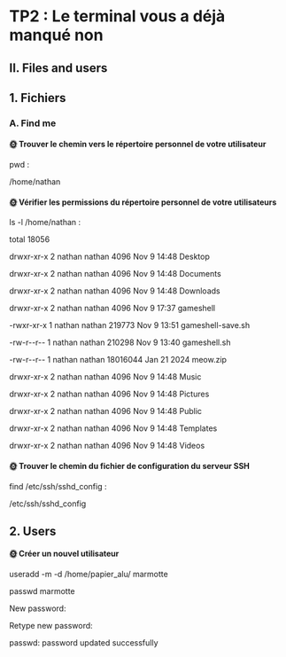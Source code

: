# TP2 : Le terminal vous a déjà manqué non

## II. Files and users

## 1. Fichiers
### A. Find me

#### 🌞 Trouver le chemin vers le répertoire personnel de votre utilisateur
 pwd :
 
 /home/nathan

#### 🌞 Vérifier les permissions du répertoire personnel de votre utilisateurs
ls -l /home/nathan :

 total 18056
 
drwxr-xr-x 2 nathan nathan     4096 Nov  9 14:48 Desktop


drwxr-xr-x 2 nathan nathan     4096 Nov  9 14:48 Documents

drwxr-xr-x 2 nathan nathan     4096 Nov  9 14:48 Downloads

drwxr-xr-x 2 nathan nathan     4096 Nov  9 17:37 gameshell

-rwxr-xr-x 1 nathan nathan   219773 Nov  9 13:51 gameshell-save.sh

-rw-r--r-- 1 nathan nathan   210298 Nov  9 13:40 gameshell.sh

-rw-r--r-- 1 nathan nathan 18016044 Jan 21  2024 meow.zip

drwxr-xr-x 2 nathan nathan     4096 Nov  9 14:48 Music

drwxr-xr-x 2 nathan nathan     4096 Nov  9 14:48 Pictures

drwxr-xr-x 2 nathan nathan     4096 Nov  9 14:48 Public

drwxr-xr-x 2 nathan nathan     4096 Nov  9 14:48 Templates

drwxr-xr-x 2 nathan nathan     4096 Nov  9 14:48 Videos

#### 🌞 Trouver le chemin du fichier de configuration du serveur SSH
find /etc/ssh/sshd_config :

/etc/ssh/sshd_config

## 2. Users
#### 🌞 Créer un nouvel utilisateur

useradd -m -d /home/papier_alu/ marmotte

passwd marmotte

New password:

Retype new password:

passwd: password updated successfully


 
